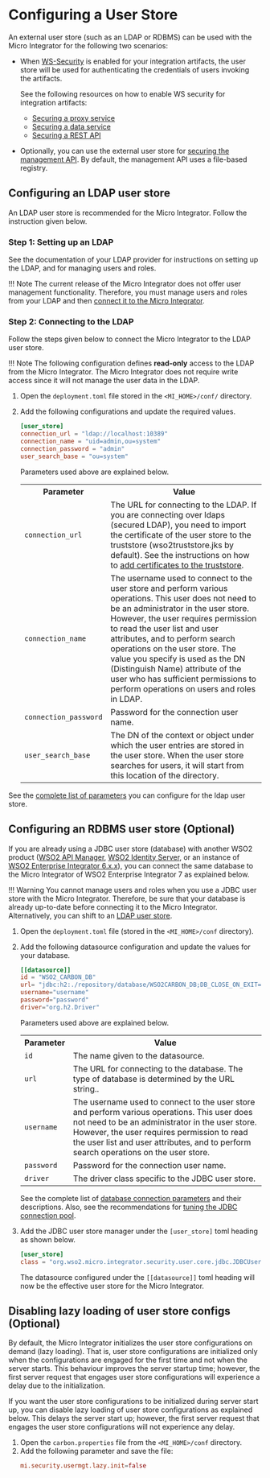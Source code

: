 # Configuring a User Store

An external user store (such as an LDAP or RDBMS) can be used with the Micro Integrator for the following two scenarios:

-	When [WS-Security](../../../references/security/security-implementation) is enabled for your integration artifacts, the user store will be used for authenticating the credentials of users invoking the artifacts. 

	See the following resources on how to enable WS security for integration artifacts:

	-	[Securing a proxy service](../../../develop/advanced-development/applying-security-to-a-proxy-service)
	-	[Securing a data service](../../../develop/creating-artifacts/data-services/securing-data-services)
	-	[Securing a REST API](../../../develop/advanced-development/applying-security-to-an-api)

-	Optionally, you can use the external user store for [securing the management API](../../../setup/security/securing_management_api). By default, the management API uses a file-based registry.

## Configuring an LDAP user store

An LDAP user store is recommended for the Micro Integrator. Follow the instruction given below.

### Step 1: Setting up an LDAP

See the documentation of your LDAP provider for instructions on setting up the LDAP, and for managing users and roles.

!!! Note
	The current release of the Micro Integrator does not offer user management functionality. Therefore, you must manage users and roles from your LDAP and then [connect it to the Micro Integrator](#step-2-connecting-to-the-ldap).

### Step 2: Connecting to the LDAP 

Follow the steps given below to connect the Micro Integrator to the LDAP user store.

!!! Note
	The following configuration defines **read-only** access to the LDAP from the Micro Integrator. The Micro Integrator does not require write access since it will not manage the user data in the LDAP.

1.	Open the `deployment.toml` file stored in the `<MI_HOME>/conf/` directory.
2.	Add the following configurations and update the required values. 

	```toml
	[user_store]
	connection_url = "ldap://localhost:10389"  
	connection_name = "uid=admin,ou=system" 
	connection_password = "admin"  
	user_search_base = "ou=system"   
	```

	Parameters used above are explained below.
	
	<table>
		<tr>
			<th>Parameter</th>
			<th>Value</th>
		</tr>
		<tr>
			<td>
				<code>connection_url</code>
			</td>
			<td>
				The URL for connecting to the LDAP. If you are connecting over ldaps (secured LDAP), you need to import the certificate of the user store to the truststore (wso2truststore.jks by default). See the instructions on how to <a href="../../../setup/security/importing_ssl_certificate">add certificates to the truststore</a>.
			</td>
		</tr>
		<tr>
			<td>
				<code>connection_name</code>
			</td>
			<td>
				The username used to connect to the user store and perform various operations. This user does not need to be an administrator in the user store. However, the user requires permission to read the user list and user attributes, and to perform search operations on the user store. The value you specify is used as the DN (Distinguish Name) attribute of the user who has sufficient permissions to perform operations on users and roles in LDAP.
			</td>
		</tr>
		<tr>
			<td>
				<code>connection_password</code>
			</td>
			<td>
				Password for the connection user name.
			</td>
		</tr>
		<tr>
			<td>
				<code>user_search_base</code>
			</td>
			<td>
				The DN of the context or object under which the user entries are stored in the user store. When the user store searches for users, it will start from this location of the directory.
			</td>
		</tr>
	</table>

See the [complete list of parameters](../../../references/config-catalog/#ldap-user-store) you can configure for the ldap user store.

## Configuring an RDBMS user store (Optional)

If you are already using a JDBC user store (database) with another WSO2 product ([WSO2 API Manager](https://wso2.com/api-management/), [WSO2 Identity Server](https://wso2.com/identity-and-access-management/), or an instance of [WSO2 Enterprise Integrator 6.x.x](https://wso2.com/enterprise-integrator/6.5.0)), you can connect the same database to the Micro Integrator of WSO2 Enterprise Integrator 7 as explained below.

!!! Warning
	You cannot manage users and roles when you use a JDBC user store with the Micro Integrator. Therefore, be sure that your database is already up-to-date before connecting it to the Micro Integrator. Alternatively, you can shift to an [LDAP user store](#configuring-an-ldap-user-store).

1.	Open the `deployment.toml` file (stored in the `<MI_HOME>/conf` directory).
2.	Add the following datasource configuration and update the values for your database.

	```toml
	[[datasource]]
	id = "WSO2_CARBON_DB"
	url= "jdbc:h2:./repository/database/WSO2CARBON_DB;DB_CLOSE_ON_EXIT=FALSE;LOCK_TIMEOUT=60000"
	username="username"
	password="password"
	driver="org.h2.Driver"
	```

	Parameters used above are explained below.
	
	<table>
		<tr>
			<th>Parameter</th>
			<th>Value</th>
		</tr>
		<tr>
			<td>
				<code>id</code>
			</td>
			<td>
				The name given to the datasource.
			</td>
		</tr>
		<tr>
			<td>
				<code>url</code>
			</td>
			<td>
				The URL for connecting to the database. The type of database is determined by the URL string.</a>.
			</td>
		</tr>
		<tr>
			<td>
				<code>username</code>
			</td>
			<td>
				The username used to connect to the user store and perform various operations. This user does not need to be an administrator in the user store. However, the user requires permission to read the user list and user attributes, and to perform search operations on the user store.
			</td>
		</tr>
		<tr>
			<td>
				<code>password</code>
			</td>
			<td>
				Password for the connection user name.
			</td>
		</tr>
		<tr>
			<td>
				<code>driver</code>
			</td>
			<td>
				The driver class specific to the JDBC user store.
			</td>
		</tr>
	</table>

	See the complete list of [database connection parameters](../../../references/config-catalog/#database-connection) and their descriptions. Also, see the recommendations for [tuning the JDBC connection pool](../../../setup/performance_tuning/jdbc_tuning).

3.	Add the JDBC user store manager under the `[user_store]` toml heading as shown below.

	```toml
	[user_store]
	class = "org.wso2.micro.integrator.security.user.core.jdbc.JDBCUserStoreManager"
	```
	The datasource configured under the `[[datasource]]` toml heading will now be the effective user store for the Micro Integrator.

## Disabling lazy loading of user store configs (Optional)

By default, the Micro Integrator initializes the user store configurations on demand (lazy loading). That is, user store configurations are initialized only when the configurations are engaged for the first time and not when the server starts. This behaviour improves the server startup time; however, the first server request that engages user store configurations will experience a delay due to the initialization.

If you want the user store configurations to be initialized during server start up, you can disable lazy loading of user store configurations as explained below. This delays the server start up; however, the first server request that engages the user store configurations will not experience any delay.

1.	Open the `carbon.properties` file from the `<MI_HOME>/conf` directory.
2.  Add the following parameter and save the file:
	```toml
	mi.security.usermgt.lazy.init=false
	```